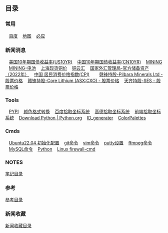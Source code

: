## 目录
### 常用


&nbsp;&nbsp;&nbsp;[百度](https://www.baidu.com/)
&nbsp;&nbsp;&nbsp;[地图](http://www.gditu.net/)
&nbsp;&nbsp;&nbsp;[必应](https://cn.bing.com/)


### 新闻消息
&nbsp;&nbsp;&nbsp;[美国10年期国债收益率(US10YR)](https://wallstreetcn.com/markets/US10YR.OTC)
&nbsp;&nbsp;&nbsp;[中国10年期国债收益率(CN10YR)](https://wallstreetcn.com/markets/codes/CN10YR.OTC)
&nbsp;&nbsp;&nbsp;[MINING](https://www.mining.com/)
&nbsp;&nbsp;&nbsp;[MINING-电池](https://www.mining.com/category/battery-metals/)
&nbsp;&nbsp;&nbsp;[上海现货铜价](https://cu.iyunhui.com/market/sh/)
&nbsp;&nbsp;&nbsp;[铜云汇](https://cu.iyunhui.com/)
&nbsp;&nbsp;&nbsp;[国家外汇管理局-官方储备资产（2022年）](https://www.safe.gov.cn/safe/2021/0202/18180.html)
&nbsp;&nbsp;&nbsp;[中国 居民消费价格指数(CPI)](https://data.eastmoney.com/cjsj/cpi.html)
&nbsp;&nbsp;&nbsp;
&nbsp;&nbsp;&nbsp;[赣锋持股-Pilbara Minerals Ltd - 股票价格](https://www.msn.cn/zh-cn/money/stockdetails/fi-aa8lr7?ocid=ansMSNMoney11&duration=1D)
&nbsp;&nbsp;&nbsp;[赣锋持股-Core Lithium (ASX:CXO) - 股票价格](https://www.msn.cn/zh-cn/money/stockdetails/fi-aa5rw7?ocid=ansMSNMoney11&duration=1D)
&nbsp;&nbsp;&nbsp;[天齐持股-SES - 股票价格](https://www.msn.cn/zh-cn/money/stockdetails/fi-bztgpr?ocid=ansMSNMoney11&duration=1D)








### Tools

&nbsp;&nbsp;&nbsp;[PYPI](https://pypi.org/)
&nbsp;&nbsp;&nbsp;[颜色格式转换](https://tools.fun/color.html)
&nbsp;&nbsp;&nbsp;[百度拾取坐标系统](https://api.map.baidu.com/lbsapi/getpoint/index.html)
&nbsp;&nbsp;&nbsp;[高德拾取坐标系统](https://lbs.amap.com/console/show/picker)
&nbsp;&nbsp;&nbsp;[前端拾取坐标系统](http://geojson.io/#map=16/30.8154/120.4920)
&nbsp;&nbsp;&nbsp;[Download Python | Python.org](https://www.python.org/downloads/)
&nbsp;&nbsp;&nbsp;[ID_generater](http://sfz.uzuzuz.com/?region=320506&birthday=19860511&sex=2&num=5&r=39)
&nbsp;&nbsp;&nbsp;[ColorPalettes](static/ColorPalettes.html)

### Cmds
&nbsp;&nbsp;&nbsp;[Ubuntu22.04 初始化配置](itnotes/ubuntu2204init.md)
&nbsp;&nbsp;&nbsp;[git命令](itnotes/GitCmds.md)
&nbsp;&nbsp;&nbsp;[vim命令](itnotes/VimCmds.md)
&nbsp;&nbsp;&nbsp;[putty设置](itnotes/putty.md)
&nbsp;&nbsp;&nbsp;[ffmpeg命令](itnotes/ffmpeg.md)
&nbsp;&nbsp;&nbsp;[MySQL命令](itnotes/MySQL.md)
&nbsp;&nbsp;&nbsp;[Python](itnotes/Python.md)
&nbsp;&nbsp;&nbsp;[Linux firewall-cmd](itnotes/FirewallCmd.md)

### NOTES
[笔记目录](notes/notes_index.md)

### 参考
[参考目录](referrence/referrence_index.md)

### 新闻收藏
[新闻收藏目录](news/news_index.md)

